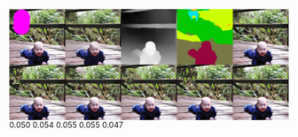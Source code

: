<img src='pm_comp/0.png' align="middle" width=1480>
0.050       0.054      0.055       0.055      0.047
